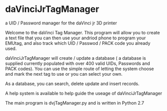 # daVinciJrTagManager
a UID / Password manager for the daVinci jr 3D printer

Welcome to the daVinci Tag Manager.  This program will allow you
to create a text file that you can then use your andriod phone to program your
EMUtag, and also track which UID / Passwod / PACK code you already used.

daVinciJrTagManager will create / update a database ( a database is supplied currently
populated with over 400 valid UIDs, Passwords and PACK codes).  You can use the simple
route of letting the system choose and mark the next tag to use or you can select your own.

As a database, you can search, delete update and insert records.

A help system is available to help guide the useage of daVinciJrTagManager

The main program is dvjTagManager.py and is written in Python 2.7
